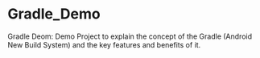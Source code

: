 Gradle_Demo
===========

Gradle Deom: 
Demo Project to explain the concept of the Gradle (Android New Build System) and the key features and benefits of it.
